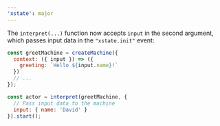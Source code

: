 ```yaml
---
'xstate': major
---
```


The `interpret(...)` function now accepts `input` in the second argument, which passes input data in the `"xstate.init"` event:

```js
const greetMachine = createMachine({
  context: ({ input }) => ({
    greeting: `Hello ${input.name}!`
  })
  // ...
});

const actor = interpret(greetMachine, {
  // Pass input data to the machine
  input: { name: 'David' }
}).start();
```
